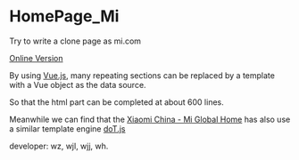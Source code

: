 # HomePage_Mi
Try to write a clone page as mi.com

[Online Version](http://tautcony.github.io/HomePage_Mi)


By using [Vue.js](https://vuejs.org), many repeating sections can be replaced by a template with a Vue object as the data source.

So that the html part can be completed at about 600 lines.

Meanwhile we can find that the [Xiaomi China - Mi Global Home](http://www.mi.com/en/) has also use a similar template engine [doT.js](http://olado.github.io/doT/index.html)

developer: wz, wjl, wjj, wh.
